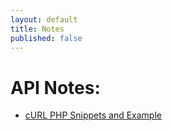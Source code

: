 ```yaml
---
layout: default
title: Notes
published: false
---
```


# API Notes:

* [cURL PHP Snippets and Example](https://gist.github.com/10c96e8621540bbc9ec4)

